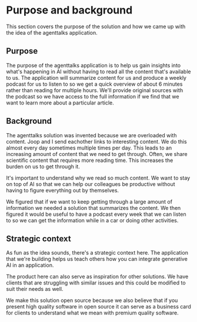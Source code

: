 # Purpose and background

This section covers the purpose of the solution and how we came up with the idea of
the agenttalks application.

## Purpose

The purpose of the agenttalks application is to help us gain insights into what's happening
in AI without having to read all the content that's available to us. The application
will summarize content for us and produce a weekly podcast for us to listen to so we
get a quick overview of about 6 minutes rather than reading for multiple hours. We'll
provide original sources with the podcast so we have access to the full information if
we find that we want to learn more about a particular article.

## Background

The agenttalks solution was invented because we are overloaded with content. Joop and I
send eachother links to interesting content. We do this almost every day sometimes
multiple times per day. This leads to an increasing amount of content that we need to
get through. Often, we share scientific content that requires more reading time. This
increases the burden on us to get through it.

It's important to understand why we read so much content. We want to stay on top of AI
so that we can help our colleagues be productive without having to figure everything out
by themselves. 

We figured that if we want to keep getting through a large amount of information we
needed a solution that summarizes the content. We then figured it would be useful to
have a podcast every week that we can listen to so we can get the information while in
a car or doing other activities.

## Strategic context

As fun as the idea sounds, there's a strategic context here. The application that we're
building helps us teach others how you can integrate generative AI in an application.

The product here can also serve as inspiration for other solutions. We have clients that
are struggling with similar issues and this could be modified to suit their needs as well.

We make this solution open source because we also believe that if you present high quality
software in open source it can serve as a business card for clients to understand what 
we mean with premium quality software.
